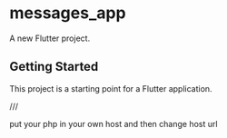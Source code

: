# messages_app

A new Flutter project.

## Getting Started

This project is a starting point for a Flutter application.
  
  ///
  
  
  put your php in your own host and then change host url
